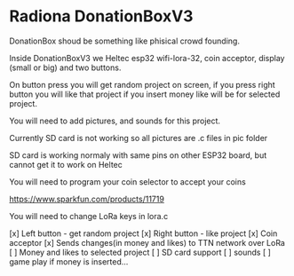 # Radiona DonationBoxV3

DonationBox shoud be something like phisical crowd founding.

Inside DonationBoxV3 we Heltec esp32 wifi-lora-32, coin acceptor, display (small or big) and two buttons.

On button press you will get random project on screen, if you press right button you will like that project if you insert money like will be for selected project.

You will need to add pictures, and sounds for this project.

Currently SD card is not working so all pictures are .c files in pic folder

SD card is working normaly with same pins on other ESP32 board, but cannot get it to work on Heltec

You will need to program your coin selector to accept your coins 

https://www.sparkfun.com/products/11719

You will need to change LoRa keys in lora.c

[x] Left button - get random project
[x] Right button - like project
[x] Coin acceptor
[x] Sends changes(in money and likes) to TTN network over LoRa
[ ] Money and likes to selected project
[ ] SD card support
[ ] sounds
[ ] game play if money is inserted...
